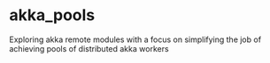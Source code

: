 akka_pools
==========

Exploring akka remote modules with a focus on simplifying the job of achieving pools of distributed akka workers
